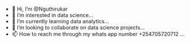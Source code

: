 - 👋 Hi, I’m @Nguthirukar
- 👀 I’m interested in data science...
- 🌱 I’m currently learning  data analytics...
- 💞️ I’m looking to collaborate on data science projects...
- 📫 How to reach me through my whats app number +254705720712 ...

<!---
Nguthirukar/Nguthirukar is a ✨ special ✨ repository because its `README.md` (this file) appears on your GitHub profile.
You can click the Preview link to take a look at your changes.
--->
